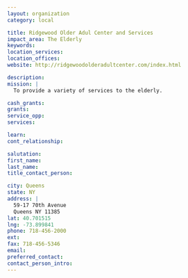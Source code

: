 ```yaml
---
layout: organization
category: local

title: Ridgewood Older Adul Center and Services
impact_area: The Elderly
keywords: 
location_services: 
location_offices: 
website: http://ridgewoodolderadultcenter.com/index.html

description: 
mission: |
  To provide a variety of services to the elderly.

cash_grants: 
grants: 
service_opp: 
services: 

learn: 
cont_relationship: 

salutation: 
first_name: 
last_name: 
title_contact_person: 

city: Queens
state: NY
address: |
  59-17 70th Avenue  
  Queens NY 11385
lat: 40.701515
lng: -73.899841
phone: 718-456-2000
ext: 
fax: 718-456-5346
email: 
preferred_contact: 
contact_person_intro: 
---
```

